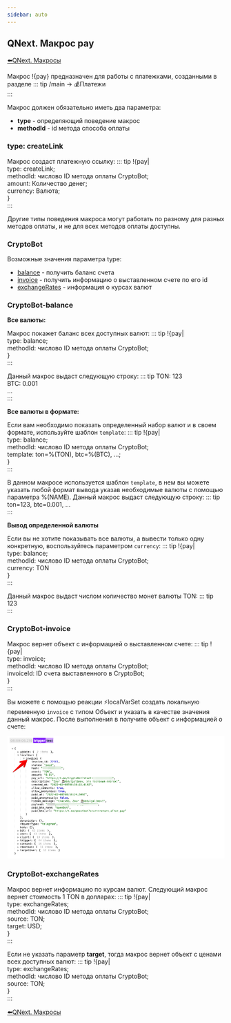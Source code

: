 ```yaml
---
sidebar: auto
---
```


## QNext. Макрос pay

[⬅️QNext. Макросы](/docs-test/ph/QNext-Macroses-12-22)



Макрос !{pay} предназначен для работы с платежками, созданными в разделе
::: tip
/main -> 💰Платежи<br>
:::

Макрос должен обязательно иметь два параметра:
* **type** - определяющий поведение макрос
* **methodId** - id метода способа оплаты
### type: createLink

Макрос создаст платежную ссылку:
::: tip
!{pay|<br>  type: createLink;<br>  methodId: числово ID метода оплаты CryptoBot;<br>  amount: Количество денег;<br>  currency: Валюта; <br>}<br>
:::



Другие типы поведения макроса могут работать по разному для разных методов оплаты, и не для всех методов оплаты доступны.
### CryptoBot

Возможные значения параметра type:
* [balance](#cryptobot-balance) - получить баланс счета
* [invoice](#cryptobot-invoice) - получить информацию о выставленном счете по его id
* [exchangeRates](#cryptobot-exchangerates) - информация о курсах валют
### CryptoBot-balance

**Все валюты:**

Макрос покажет баланс всех доступных валют:
::: tip
!{pay|<br>  type: balance;<br>  methodId: числово ID метода оплаты CryptoBot;<br>}<br>
:::

Данный макрос выдаст следующую строку:
::: tip
TON: 123<br>BTC: 0.001<br>...<br>
:::

**Все валюты в формате:**

Если вам необходимо показать определенный набор валют и в своем формате, используйте шаблон `template`:
::: tip
!{pay|<br>  type: balance;<br>  methodId: числово ID метода оплаты CryptoBot;<br>  template: ton=%(TON), btc=%(BTC), ...;<br>}<br>
:::

В данном макросе используется шаблон `template`, в нем вы можете указать любой формат вывода указав необходимые валюты с помощью параметра %(NAME). Данный макрос выдаст следующую строку:
::: tip
ton=123, btc=0.001, ...<br>
:::

**Вывод определенной валюты**

Если вы не хотите показывать все валюты, а вывести только одну конкретную, воспользуйтесь параметром `currency`:
::: tip
!{pay|<br>  type: balance;<br>  methodId: числово ID метода оплаты CryptoBot;<br>  currency: TON<br>}<br>
:::

Данный макрос выдаст числом количество монет валюты TON:
::: tip
123<br>
:::


### CryptoBot-invoice

Макрос вернет объект с информацией о выставленном счете:
::: tip
!{pay|<br>  type: invoice;<br>  methodId: числово ID метода оплаты CryptoBot;<br>  invoiceId: ID счета выставленного в CryptoBot;<br>}<br>
:::

Вы можете с помощью реакции ⚡️localVarSet создать локальную переменную `invoice` с типом Объект и указать в качестве значения данный макрос. После выполнения в получите объект с информацией о счете:

![](./1.png)
### CryptoBot-exchangeRates

Макрос вернет информацию по курсам валют. Следующий макрос вернет стоимость 1 TON в долларах:
::: tip
!{pay|<br>  type: exchangeRates;<br>  methodId: числово ID метода оплаты CryptoBot;<br>  source: TON;<br>  target: USD;<br>}<br>
:::

Если не указать параметр **target**, тогда макрос вернет объект с ценами всех доступных валют:
::: tip
!{pay|<br>  type: exchangeRates;<br>  methodId: числово ID метода оплаты CryptoBot;<br>  source: TON;<br>}<br>
:::





[⬅️QNext. Макросы](/docs-test/ph/QNext-Macroses-12-22)